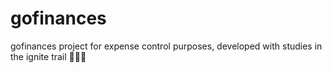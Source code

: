 # gofinances
gofinances project for expense control purposes, developed with studies in the ignite trail 🚀🚀🔥
